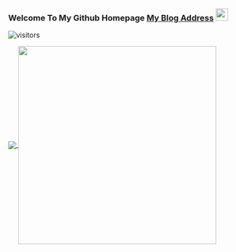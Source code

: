 ### Welcome To My Github Homepage    [My Blog Address](https://thread-liu.github.io/) <img src="https://media.giphy.com/media/hvRJCLFzcasrR4ia7z/giphy.gif" width="25px">   

![visitors](https://visitor-badge.glitch.me/badge?page_id=page.id)


<a href="https://github.com/anuraghazra/github-readme-stats">
  <img align="center" src="https://github-readme-stats.vercel.app/api/top-langs/?username=thread-liu&langs_count=10&layout=compact&theme=dark&show_icons=true" align="left" />
  <img align="center" src="https://github-readme-stats.vercel.app/api?username=thread-liu&theme=dark&show_icons=true&count_private=true" width="400" align="right" />
</a>
